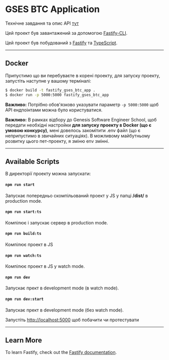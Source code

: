 # GSES BTC Application
Технічне завдання та опис API [тут](https://drive.google.com/file/d/1yTam6PdjgAY9l8IhqyYMC3I_LAe7OOCL/view)

Цей проект був завантажений за допомогою [Fastify-CLI](https://www.npmjs.com/package/fastify-cli).
<!-- This project was bootstrapped with  -->

Цей проект був побудований з [Fastify](https://fastify.io) та [TypeScript](https://typescriptlang.org).
 <!-- This project was buld using and -->
***

## Docker
Припустимо що ви перебуваєте в корені проекту, для запуску проекту, запустіть наступне у вашому терміналі:
<!-- Assuming you are in the project directory run the following lines in your terminal: -->

```bash
$ docker build -t fastify_gses_btc_app .
$ docker run -p 5000:5000 fastify_gses_btc_app
```
**Важливо:** Потрібно обов'язково указувати параметр `-p 5000:5000` щоб API ендпоінтами можна було користуватися.

**Важливо:** В рамках відбору до Genesis Software Engineer School, щоб передати необхідні настройки **для запуску проекту в Docker (що є умовою конкурсу)**, мені довелось закомітити .env файл (що є неприпустимо в звичайних ситуаціях). В можливому майбутньому розвитку цього пет-проекту, я зміню env змінні.

<!-- **Important:** you should specify port option `-p 5000:5000` for app's API endpoints to be reachable. -->

***
## Available Scripts
В директорії проекту можна запускати:
<!-- In the project directory, you can run: -->

#### `npm run start`
Запускає попередньо скомпільований проект у JS у папці **/dist/** в production mode.
<!-- Run already precompiled project into JS in **/dist/**  in production mode. -->

#### `npm run start:ts`
Компілює і запускає сервер в production mode.
<!-- To compile and run server in production mode. -->

#### `npm run build:ts`
Компілює проект в JS
<!-- Compiles project into JS in **/dist/** folder. -->

#### `npm run watch:ts`
Компілює проект в JS у watch mode.
<!-- To compile project into JS in watch mode. -->

#### `npm run dev`
Запускає прект в development mode (в watch mode).
<!-- Running project in development mode (in watch mode). -->

#### `npm run dev:start`
Запускає прект в development mode (без watch mode).
<!-- To start the app in dev mode (without watching for changes in .ts files). -->

Запустіть [http://localhost:5000](http://localhost:5000) щоб побачити чи протестувати

<!-- Open [http://localhost:5000](http://localhost:5000) to view it in the browser. -->

***

## Learn More

To learn Fastify, check out the [Fastify documentation](https://www.fastify.io/docs/latest/).
